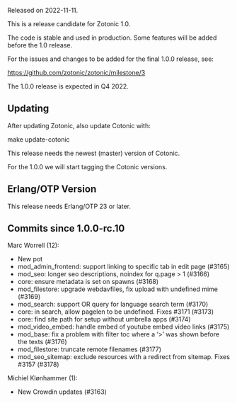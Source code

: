 Released on 2022-11-11.

This is a release candidate for Zotonic 1.0.

The code is stable and used in production. Some features will be added before the 1.0 release.

For the issues and changes to be added for the final 1.0.0 release, see:

<https://github.com/zotonic/zotonic/milestone/3>

The 1.0.0 release is expected in Q4 2022.



Updating
--------

After updating Zotonic, also update Cotonic with:

make update-cotonic

This release needs the newest (master) version of Cotonic.

For the 1.0.0 we will start tagging the Cotonic versions.



Erlang/OTP Version
------------------

This release needs Erlang/OTP 23 or later.



Commits since 1.0.0-rc.10
-------------------------

Marc Worrell (12):

*   New pot
*   mod\_admin\_frontend: support linking to specific tab in edit page (#3165)
*   mod\_seo: longer seo descriptions, noindex for q.page > 1 (#3166)
*   core: ensure metadata is set on spawns (#3168)
*   mod\_filestore: upgrade webdavfiles, fix upload with undefined mime (#3169)
*   mod\_search: support OR query for language search term (#3170)
*   core: in search, allow pagelen to be undefined. Fixes #3171 (#3173)
*   core: find site path for setup without umbrella apps (#3174)
*   mod\_video\_embed: handle embed of youtube embed video links (#3175)
*   mod\_base: fix a problem with filter toc where a ‘>’ was shown before the texts (#3176)
*   mod\_filestore: truncate remote filenames (#3177)
*   mod\_seo\_sitemap: exclude resources with a redirect from sitemap. Fixes #3157 (#3178)

Michiel Klønhammer (1):

*   New Crowdin updates (#3163)